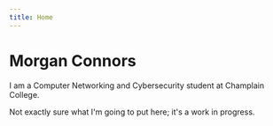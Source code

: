 ```yaml
---
title: Home
---
```


# Morgan Connors

I am a Computer Networking and Cybersecurity student at Champlain College.

Not exactly sure what I'm going to put here; it's a work in progress.
